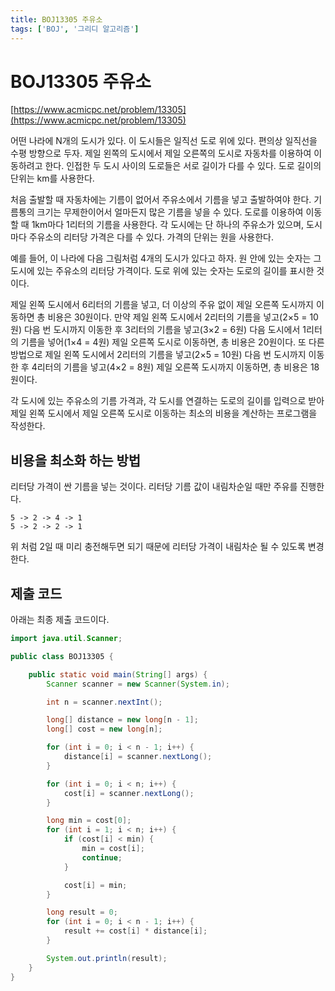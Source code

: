 ```yaml
--- 
title: BOJ13305 주유소
tags: ['BOJ', '그리디 알고리즘']
---
```


# BOJ13305 주유소

[https://www.acmicpc.net/problem/13305](https://www.acmicpc.net/problem/13305)

어떤 나라에 N개의 도시가 있다. 이 도시들은 일직선 도로 위에 있다. 편의상 일직선을 수평 방향으로 두자. 제일 왼쪽의 도시에서 제일 오른쪽의 도시로 자동차를 이용하여 이동하려고 한다. 인접한 두 도시 사이의 도로들은 서로 길이가 다를 수 있다. 도로 길이의 단위는 km를 사용한다.

처음 출발할 때 자동차에는 기름이 없어서 주유소에서 기름을 넣고 출발하여야 한다. 기름통의 크기는 무제한이어서 얼마든지 많은 기름을 넣을 수 있다. 도로를 이용하여 이동할 때 1km마다 1리터의 기름을 사용한다. 각 도시에는 단 하나의 주유소가 있으며, 도시 마다 주유소의 리터당 가격은 다를 수 있다. 가격의 단위는 원을 사용한다.

예를 들어, 이 나라에 다음 그림처럼 4개의 도시가 있다고 하자. 원 안에 있는 숫자는 그 도시에 있는 주유소의 리터당 가격이다. 도로 위에 있는 숫자는 도로의 길이를 표시한 것이다. 

제일 왼쪽 도시에서 6리터의 기름을 넣고, 더 이상의 주유 없이 제일 오른쪽 도시까지 이동하면 총 비용은 30원이다. 만약 제일 왼쪽 도시에서 2리터의 기름을 넣고(2×5 = 10원) 다음 번 도시까지 이동한 후 3리터의 기름을 넣고(3×2 = 6원) 다음 도시에서 1리터의 기름을 넣어(1×4 = 4원) 제일 오른쪽 도시로 이동하면, 총 비용은 20원이다. 또 다른 방법으로 제일 왼쪽 도시에서 2리터의 기름을 넣고(2×5 = 10원) 다음 번 도시까지 이동한 후 4리터의 기름을 넣고(4×2 = 8원) 제일 오른쪽 도시까지 이동하면, 총 비용은 18원이다.

각 도시에 있는 주유소의 기름 가격과, 각 도시를 연결하는 도로의 길이를 입력으로 받아 제일 왼쪽 도시에서 제일 오른쪽 도시로 이동하는 최소의 비용을 계산하는 프로그램을 작성한다.

## 비용을 최소화 하는 방법

리터당 가격이 싼 기름을 넣는 것이다. 리터당 기름 값이 내림차순일 때만 주유를 진행한다.

```
5 -> 2 -> 4 -> 1
5 -> 2 -> 2 -> 1
```

위 처럼 2일 때 미리 충전해두면 되기 때문에 리터당 가격이 내림차순 될 수 있도록 변경한다.

## 제출 코드

아래는 최종 제출 코드이다.

```java
import java.util.Scanner;

public class BOJ13305 {

    public static void main(String[] args) {
        Scanner scanner = new Scanner(System.in);

        int n = scanner.nextInt();

        long[] distance = new long[n - 1];
        long[] cost = new long[n];

        for (int i = 0; i < n - 1; i++) {
            distance[i] = scanner.nextLong();
        }

        for (int i = 0; i < n; i++) {
            cost[i] = scanner.nextLong();
        }

        long min = cost[0];
        for (int i = 1; i < n; i++) {
            if (cost[i] < min) {
                min = cost[i];
                continue;
            }

            cost[i] = min;
        }

        long result = 0;
        for (int i = 0; i < n - 1; i++) {
            result += cost[i] * distance[i];
        }

        System.out.println(result);
    }
}
```

<TagLinks />